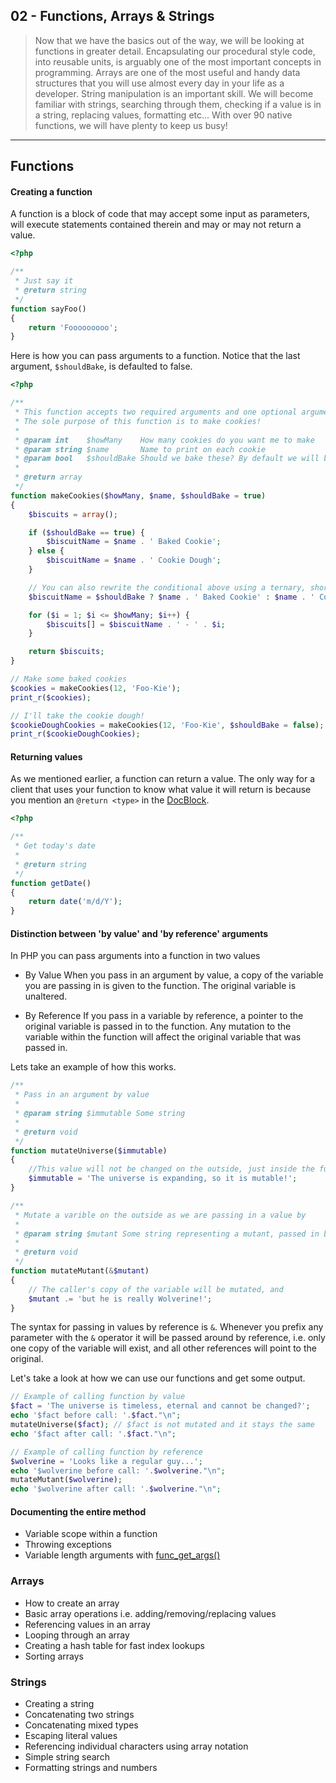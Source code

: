 02 - Functions, Arrays & Strings
----------------------------
>Now that we have the basics out of the way, we will be looking at functions in greater detail.
>Encapsulating our procedural style code, into reusable units, is arguably one of the most important concepts in programming.
>Arrays are one of the most useful and handy data structures that you will use almost every day in your life as a developer.
>String manipulation is an important skill. We will become familiar with strings, searching through them, checking if a 
value is in a string, replacing values, formatting etc... With over 90 native functions, we will have plenty to keep us busy!

***

Functions
---------

#### Creating a function
A function is a block of code that may accept some input as parameters, will execute statements contained therein and may or may not return a value.
```php
<?php

/**
 * Just say it
 * @return string
 */
function sayFoo()
{
    return 'Fooooooooo';
}
```

Here is how you can pass arguments to a function. Notice that the last argument, ```$shouldBake```, is defaulted to false.
```php
<?php

/**
 * This function accepts two required arguments and one optional argument.
 * The sole purpose of this function is to make cookies!
 *
 * @param int    $howMany    How many cookies do you want me to make
 * @param string $name       Name to print on each cookie
 * @param bool   $shouldBake Should we bake these? By default we will bake these!
 *
 * @return array
 */
function makeCookies($howMany, $name, $shouldBake = true)
{
    $biscuits = array();

    if ($shouldBake == true) {
        $biscuitName = $name . ' Baked Cookie';
    } else {
        $biscuitName = $name . ' Cookie Dough';
    }

    // You can also rewrite the conditional above using a ternary, shortening 5 lines of code into 1
    $biscuitName = $shouldBake ? $name . ' Baked Cookie' : $name . ' Cookie Dough';

    for ($i = 1; $i <= $howMany; $i++) {
        $biscuits[] = $biscuitName . ' - ' . $i;
    }

    return $biscuits;
}

// Make some baked cookies
$cookies = makeCookies(12, 'Foo-Kie');
print_r($cookies);

// I'll take the cookie dough!
$cookieDoughCookies = makeCookies(12, 'Foo-Kie', $shouldBake = false);
print_r($cookieDoughCookies);

```

#### Returning values
As we mentioned earlier, a function can return a value.
The only way for a client that uses your function to know what value it will return is because you mention an ```@return <type>``` in the [DocBlock](http://en.wikipedia.org/wiki/PHPDoc#DocBlock).

```php
<?php

/**
 * Get today's date
 *
 * @return string
 */
function getDate()
{
    return date('m/d/Y');
}
```

#### Distinction between 'by value' and 'by reference' arguments
In PHP you can pass arguments into a function in two values
- By Value
When you pass in an argument by value, a copy of the variable you are passing in is given to the function.
The original variable is unaltered.

- By Reference
If you pass in a variable by reference, a pointer to the original variable is passed in to the function.
Any mutation to the variable within the function will affect the original variable that was passed in.

Lets take an example of how this works.
```php
/**
 * Pass in an argument by value
 *
 * @param string $immutable Some string
 *
 * @return void
 */
function mutateUniverse($immutable)
{
    //This value will not be changed on the outside, just inside the function as it is copied.
    $immutable = 'The universe is expanding, so it is mutable!';
}

/**
 * Mutate a varible on the outside as we are passing in a value by
 *
 * @param string $mutant Some string representing a mutant, passed in byref
 *
 * @return void
 */
function mutateMutant(&$mutant)
{
    // The caller's copy of the variable will be mutated, and
    $mutant .= 'but he is really Wolverine!';
}
```
The syntax for passing in values by reference is ```&```. Whenever you prefix any parameter with the ```&``` operator
it will be passed around by reference, i.e. only one copy of the variable will exist, and all other references will point to the original.

Let's take a look at how we can use our functions and get some output.
```php
// Example of calling function by value
$fact = 'The universe is timeless, eternal and cannot be changed?';
echo '$fact before call: '.$fact."\n";
mutateUniverse($fact); // $fact is not mutated and it stays the same
echo '$fact after call: '.$fact."\n";

// Example of calling function by reference
$wolverine = 'Looks like a regular guy...';
echo '$wolverine before call: '.$wolverine."\n";
mutateMutant($wolverine);
echo '$wolverine after call: '.$wolverine."\n";
```

#### Documenting the entire method



* Variable scope within a function
* Throwing exceptions
* Variable length arguments with [func_get_args()](http://us3.php.net/manual/en/function.func-get-args.php)

### Arrays
* How to create an array
* Basic array operations i.e. adding/removing/replacing values
* Referencing values in an array
* Looping through an array
* Creating a hash table for fast index lookups
* Sorting arrays

### Strings
* Creating a string
* Concatenating two strings
* Concatenating mixed types
* Escaping literal values
* Referencing individual characters using array notation
* Simple string search
* Formatting strings and numbers